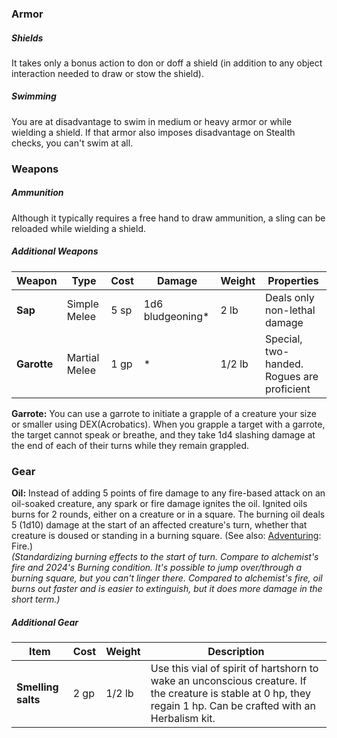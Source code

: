 ### Armor

##### Shields
It takes only a bonus action to don or doff a shield (in addition to any object interaction needed to draw or stow the shield).

##### Swimming
You are at disadvantage to swim in medium or heavy armor or while wielding a shield. If that armor also imposes disadvantage on Stealth checks, you can't swim at all.

### Weapons

##### Ammunition
Although it typically requires a free hand to draw ammunition, a sling can be reloaded while wielding a shield.  

<!--
Quarterstaff 
Can be used to attack with each end, as if you held a d6 bludgeoning weapon in each hand.
If you have proficiency with martial weapons or monk weapons, you can make an attack with a quarterstaff as a reach weapon. You must be holding the weapon in two hands to do this, and the damage die on a hit is a d6.

Spear
If you have proficiency with martial weapons or monk weapons, you can make an attack with a spear as a reach weapon. You must be holding the weapon in two hands to do this, and the damage die on a hit is a d6.
-->

##### Additional Weapons

| Weapon      | Type          | Cost | Damage           | Weight | Properties                                      |
| ----------- | ------------- | ---- | ---------------- | ------ | ----------------------------------------------- |
| **Sap**     | Simple Melee  | 5 sp | 1d6 bludgeoning* | 2 lb   | Deals only non-lethal damage                    |
| **Garotte** | Martial Melee | 1 gp | \*               | 1/2 lb | Special, two-handed.  <br>Rogues are proficient |

**Garrote:** You can use a garrote to initiate a grapple of a creature your size or smaller using DEX(Acrobatics). When you grapple a target with a garrote, the target cannot speak or breathe, and they take 1d4 slashing damage at the end of each of their turns while they remain grappled.

### Gear

**Oil:** Instead of adding 5 points of fire damage to any fire-based attack on an oil-soaked creature, any spark or fire damage ignites the oil. Ignited oils burns for 2 rounds, either on a creature or in a square.  The burning oil deals 5 (1d10) damage at the start of an affected creature's turn, whether that creature is doused or standing in a burning square.  (See also: [Adventuring](Adventuring.md): Fire.)  
*(Standardizing burning effects to the start of turn. Compare to alchemist's fire and 2024's Burning condition. It's possible to jump over/through a burning square, but you can't linger there. Compared to alchemist's fire, oil burns out faster and is easier to extinguish, but it does more damage in the short term.)*

##### Additional Gear

| Item               | Cost | Weight | Description                                                                                                                                                      |
| ------------------ | ---- | ------ | ---------------------------------------------------------------------------------------------------------------------------------------------------------------- |
| **Smelling salts** | 2 gp | 1/2 lb | Use this vial of spirit of hartshorn to wake an unconscious creature. If the creature is stable at 0 hp, they regain 1 hp. Can be crafted with an Herbalism kit. |

<!--
### Tools

Inspired by XGE, I'm going to lean into tools a little more than I usually do (though without XGE's full complexity).  Specifically:

A tool proficiency is like a micro-skill proficiency.  It includes use of the tool, as well as its surrounding knowledge.
In cases where a skill and tool proficiency would overlap, you can gain advantage on the roll. Or sometimes a tool proficiency might simply let you automatically succeed on a check.
Artisan tool proficiencies let you craft or repair something over either a short or long rest, if you have access to your tools (not all are portable, such as a smith's forge or bewer's casks).
Most tool proficiencies will let you earn a living during downtime 


Miner's Tools
A proficient character can recognize ores, determine whether a cavern is natural or excavated, and can identify weak spots in natural or excavated stonework. 

Rope
A proficient character can reliably tie knots; can splice a cut rope back together over a short rest; can use a lasso (mechanically as per net with double the range and the restrained target can still move if moving closer to you). 

-->
